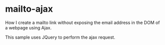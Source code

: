 # mailto-ajax
How I create a mailto link without exposing the email address in the DOM of a webpage using Ajax.

This sample uses JQuery to perform the ajax request.
